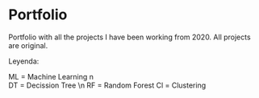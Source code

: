 # Portfolio
Portfolio with all the projects I have been working from 2020.
All projects are original.

Leyenda:

ML = Machine Learning n\
DT = Decission Tree \n
RF = Random Forest
Cl = Clustering
